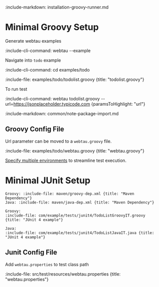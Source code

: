 :include-markdown: installation-groovy-runner.md

# Minimal Groovy Setup

Generate webtau examples 

:include-cli-command: webtau --example

Navigate into `todo` example

:include-cli-command: cd examples/todo

:include-file: examples/todo/todolist.groovy {title: "todolist.groovy"}

To run test

:include-cli-command: webtau todolist.groovy --url=https://jsonplaceholder.typicode.com {paramsToHighlight: "url"}

:include-markdown: common/note-package-import.md

## Groovy Config File

Url parameter can be moved to a `webtau.groovy` file.

:include-file: examples/todo/webtau.groovy {title: "webtau.groovy"}

[Specify multiple environments](configuration/environments) to streamline test execution.

# Minimal JUnit Setup

```tabs
Groovy: :include-file: maven/groovy-dep.xml {title: "Maven Dependency"}
Java: :include-file: maven/java-dep.xml {title: "Maven Dependency"}
```

```tabs
Groovy:
:include-file: com/example/tests/junit4/TodoListGroovyIT.groovy {title: "JUnit 4 example"}
 
Java:
:include-file: com/example/tests/junit4/TodoListJavaIT.java {title: "JUnit 4 example"}
```

## Junit Config File

Add `webtau.properties` to test class path

:include-file: src/test/resources/webtau.properties {title: "webtau.properties"}
